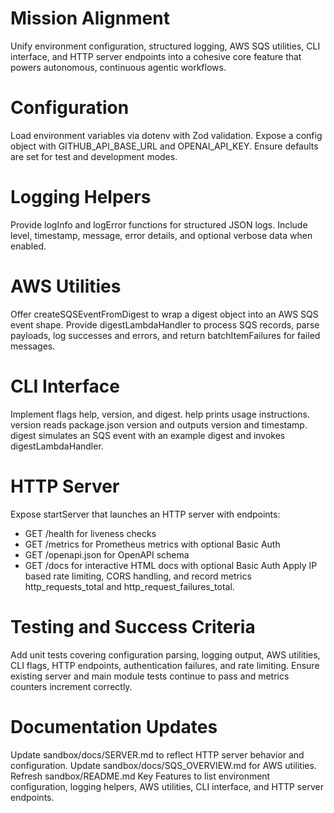 # Mission Alignment

Unify environment configuration, structured logging, AWS SQS utilities, CLI interface, and HTTP server endpoints into a cohesive core feature that powers autonomous, continuous agentic workflows.

# Configuration

Load environment variables via dotenv with Zod validation. Expose a config object with GITHUB_API_BASE_URL and OPENAI_API_KEY. Ensure defaults are set for test and development modes.

# Logging Helpers

Provide logInfo and logError functions for structured JSON logs. Include level, timestamp, message, error details, and optional verbose data when enabled.

# AWS Utilities

Offer createSQSEventFromDigest to wrap a digest object into an AWS SQS event shape. Provide digestLambdaHandler to process SQS records, parse payloads, log successes and errors, and return batchItemFailures for failed messages.

# CLI Interface

Implement flags help, version, and digest. help prints usage instructions. version reads package.json version and outputs version and timestamp. digest simulates an SQS event with an example digest and invokes digestLambdaHandler.

# HTTP Server

Expose startServer that launches an HTTP server with endpoints:
- GET /health for liveness checks
- GET /metrics for Prometheus metrics with optional Basic Auth
- GET /openapi.json for OpenAPI schema
- GET /docs for interactive HTML docs with optional Basic Auth
Apply IP based rate limiting, CORS handling, and record metrics http_requests_total and http_request_failures_total.

# Testing and Success Criteria

Add unit tests covering configuration parsing, logging output, AWS utilities, CLI flags, HTTP endpoints, authentication failures, and rate limiting. Ensure existing server and main module tests continue to pass and metrics counters increment correctly.

# Documentation Updates

Update sandbox/docs/SERVER.md to reflect HTTP server behavior and configuration. Update sandbox/docs/SQS_OVERVIEW.md for AWS utilities. Refresh sandbox/README.md Key Features to list environment configuration, logging helpers, AWS utilities, CLI interface, and HTTP server endpoints.